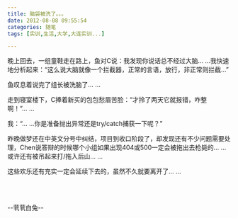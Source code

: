 ```yaml
---
title: 脑袋被洗了。。。
date: 2012-08-08 09:55:54
categories: 随笔
tags: [实训,生活,大学,大连实训...]

---
```

晚上回去，一组童鞋走在路上，鱼对C说：我发现你说话总不经过大脑… …我快速地分析起来：“这么说大脑就像一个拦截器，正常的言语，放行，非正常则拦截…”

鱼叹息着说完了组长被洗脑了… …

走到寝室楼下，C捧着新买的包包愁眉苦脸：“才拎了两天它就报错，咋整啊！”… …

我：“… …你是准备抛出异常还是try/catch捕获一下呢？”

昨晚做梦还在中英文分号中纠结，项目到收口阶段了，却发现还有不少问题需要处理，Chen说答辩的时候哪个小组如果出现404或500一定会被拖出去枪毙的… …或许还有被吊起来打/拖入后山… …

这些欢乐还有充实一定会延续下去的，虽然不久就要离开了… …

<br /><br />

--茕茕白兔--

<br /><br />
